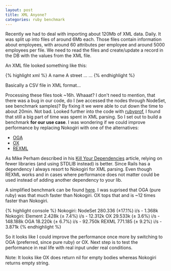 ```yaml
---
layout: post
title: XML Anyone?
categories: ruby benchmark
---
```


Recently we had to deal with importing about 120Mb of XML data. Daily. It was split up into files of around 6Mb each.
Those files contain information about employees, with around 60 attributes per employee and around 5000 employees per file.
We need to read the files and create/update a record in the DB with the values from the XML file.

An XML file looked something like this:

{% highlight xml %}
<root>
  <record>
    <attr1>A name</attr1>
    <attr2>A street</attr2>
    ...
  </record>
  <record>
    ...
  </record>
</root>
{% endhighlight %}

Basically a CSV file in XML format...

Processing these files took ~16h. Whaaat?
I don't need to mention, that there was a bug in our code, do I (we accessed the nodes through NodeSet, see benchmark samples)? By fixing it we were able to cut down the time to about 20min. Not bad.
Looked further into the code with [rubyprof](https://github.com/ruby-prof/ruby-prof), I found that still a big part of time was spent in XML parsing. So I set out to build a benchmark __for our use case__. I was wondering if we could improve performance by replacing Nokogiri with one of the alternatives:

* [OGA](https://github.com/YorickPeterse/oga)
* [OX](https://github.com/ohler55/ox)
* [REXML](http://www.germane-software.com/software/rexml/)

As Mike Perham described in his [Kill Your Dependencies](http://www.mikeperham.com/2016/02/09/kill-your-dependencies/) article, relying on
fewer libraries (and using STDLIB instead) is better. Since Rails has a dependency I always resort to Nokogiri for XML parsing. Even though REXML works  and in cases where performance does not matter could be used instead of adding another dependency to your lib.

A simplified benchmark can be found [here](https://github.com/pascalbetz/benchmarks/blob/master/xml_parsing.rb). I was suprised that OGA (pure ruby) was that much faster than Nokogiri. OX tops that and is ~12 times faster than Nokogiri.

{% highlight console %}
Nokogiri: NodeSet    280.336  (±17.1%) i/s -      1.368k
Nokogiri: Element      2.428k (± 7.4%) i/s -     12.312k
               OX     29.533k (± 3.6%) i/s -    148.188k
              OGA     18.220k (± 6.7%) i/s -     92.750k
            REXML    771.185  (± 9.2%) i/s -      3.871k
{% endhighlight %}

So it looks like I could improve the performance once more by switching to OGA (preferred, since pure ruby) or OX. Next step is to test the performance in real life with real input under real conditions.

Note: It looks like OX does return nil for empty bodies whereas Nokogiri returns empty string.

